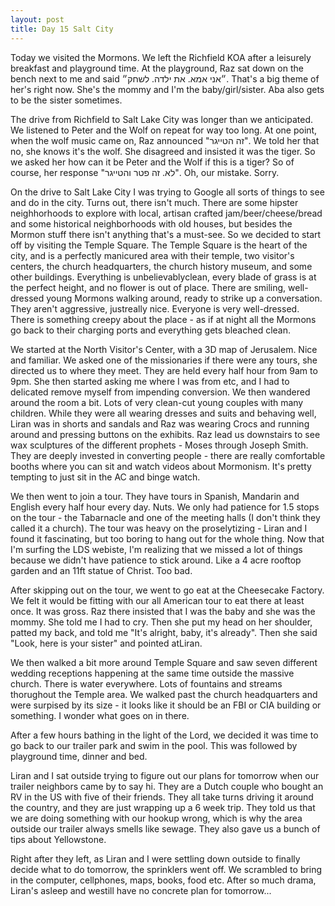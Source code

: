 ```yaml
---
layout: post
title: Day 15 Salt City
---
```


Today we visited the Mormons. We left the Richfield KOA after a leisurely breakfast and playground time. At the playground, Raz sat down on the bench next to me and said ״אני אמא. את ילדה. לשחק״. That's a big theme of her's right now. She's the mommy and I'm the baby/girl/sister. Aba also gets to be the sister sometimes.

The drive from Richfield to Salt Lake City was longer than we anticipated. We listened to Peter and the Wolf on repeat for way too long. At one point, when the wolf music came on, Raz announced "זה הטייגר". We told her that no, she knows it's the wolf. She disagreed and insisted it was the tiger. So we asked her how can it be Peter and the Wolf if this is a tiger? So of course, her response "לא. זה פטר והטייגר". Oh, our mistake. Sorry.

On the drive to Salt Lake City I was trying to Google all sorts of things to see and do in the city. Turns out, there isn't much. There are some hipster neighhorhoods to explore with local, artisan crafted jam/beer/cheese/bread and some historical neighborhoods with old houses, but besides the Mormon stuff there isn't anything that's a must-see. So we decided to start off by visiting the Temple Square. The Temple Square is the heart of the city, and is a perfectly manicured area with their temple, two visitor's centers, the church headquarters, the church history museum, and some other buildings. Everything is unbelievablyclean, every blade of grass is at the perfect height, and no flower is out of place. There are smiling, well-dressed young Mormons walking around, ready to strike up a conversation. They aren't aggressive, justreally nice. Everyone is very well-dressed. There is something creepy about the place - as if at night all the Mormons go back to their charging ports and everything gets bleached clean. 

We started at the North Visitor's Center, with a 3D map of Jerusalem. Nice and familiar. We asked one of the missionaries if there were any tours, she directed us to where they meet. They are held every half hour from 9am to 9pm. She then started asking me where I was from etc, and I had to delicated remove myself from impending conversion. We then wandered around the room a bit. Lots of very clean-cut young couples with many children. While they were all wearing dresses and suits and behaving well, Liran was in shorts and sandals and Raz was wearing Crocs and running around and pressing buttons on the exhibits. Raz lead us downstairs to see wax sculptures of the different prophets - Moses through Joseph Smith. They are deeply invested in converting people - there are really comfortable booths where you can sit and watch videos about Mormonism. It's pretty tempting to just sit in the AC and binge watch.

We then went to join a tour. They have tours in Spanish, Mandarin and English every half hour every day. Nuts. We only had patience for 1.5 stops on the tour - the Tabarnacle and one of the meeting halls (I don't think they called it a church). The tour was heavy on the proselytizing - Liran and I found it fascinating, but too boring to hang out for the whole thing. Now that I'm surfing the LDS webiste, I'm realizing that we missed a lot of things because we didn't have patience to stick around. Like a 4 acre rooftop garden and an 11ft statue of Christ. Too bad. 

After skipping out on the tour, we went to go eat at the Cheesecake Factory. We felt it would be fitting with our all American tour to eat there at least once. It was gross. Raz there insisted that I was the baby and she was the mommy. She told me I had to cry. Then she put my head on her shoulder, patted my back, and told me "It's alright, baby, it's already". Then she said "Look, here is your sister" and pointed atLiran.

We then walked a bit more around Temple Square and saw seven different wedding receptions happening at the same time outside the massive church. There is water everywhere. Lots of fountains and streams thorughout the Temple area. We walked past the church headquarters and were surpised by its size - it looks like it should be an FBI or CIA building or something. I wonder what goes on in there.

After a few hours bathing in the light of the Lord, we decided it was time to go back to our trailer park and swim in the pool. This was followed by playground time, dinner and bed.

Liran and I sat outside trying to figure out our plans for tomorrow when our trailer neighbors came by to say hi. They are a Dutch couple who bought an RV in the US with five of their friends. They all take turns driving it around the country, and they are just wrapping up a 6 week trip. They told us that we are doing something with our hookup wrong, which is why the area outside our trailer always smells like sewage. They also gave us a bunch of tips about Yellowstone.

Right after they left, as Liran and I were settling down outside to finally decide what to do tomorrow, the sprinklers went off. We scrambled to bring in the computer, cellphones, maps, books, food etc. After so much drama, Liran's asleep and westill have no concrete plan for tomorrow...


